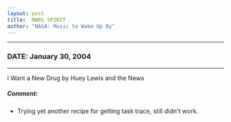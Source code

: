 ```yaml
---
layout: post
title:  MARS SPIRIT
author: "NASA: Music to Wake Up By"
---
```


----
### DATE: January 30, 2004
----
I Want a New Drug by Huey Lewis and the News

##### Comment:
* Trying yet another recipe for getting task trace, still didn't work.
